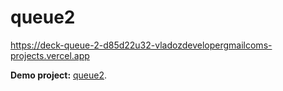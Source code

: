 # queue2

https://deck-queue-2-d85d22u32-vladozdevelopergmailcoms-projects.vercel.app


**Demo project:** [queue2](https://deck-queue-2-d85d22u32-vladozdevelopergmailcoms-projects.vercel.app).

